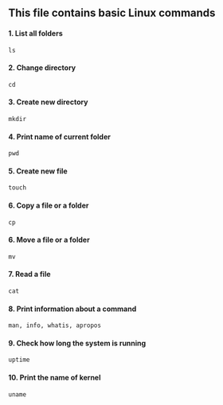 ## This file contains basic Linux commands

#### 1. List all folders

```
ls
```

#### 2. Change directory 

```
cd
```

#### 3. Create new directory 

```
mkdir
```

#### 4. Print name of current folder

```
pwd
```

#### 5. Create new file 

```
touch
```

#### 6. Copy a file or a folder 

```
cp
```

#### 6. Move a file or a folder

```
mv
```

#### 7. Read a file 

```
cat
```

#### 8. Print information about a command 

```
man, info, whatis, apropos
```

#### 9. Check how long the system is running 

```
uptime
```

#### 10. Print the name of kernel

```
uname
```